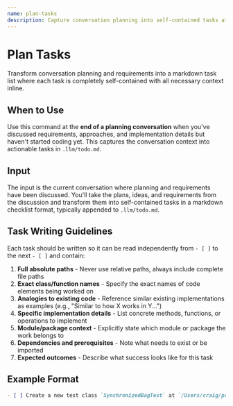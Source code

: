 ```yaml
---
name: plan-tasks
description: Capture conversation planning into self-contained tasks at end of discussion
---
```


# Plan Tasks

Transform conversation planning and requirements into a markdown task list where each task is completely self-contained with all necessary context inline.

## When to Use

Use this command at the **end of a planning conversation** when you've discussed requirements, approaches, and implementation details but haven't started coding yet. This captures the conversation context into actionable tasks in `.llm/todo.md`.

## Input

The input is the current conversation where planning and requirements have been discussed. You'll take the plans, ideas, and requirements from the discussion and transform them into self-contained tasks in a markdown checklist format, typically appended to `.llm/todo.md`.

## Task Writing Guidelines

Each task should be written so it can be read independently from `- [ ]` to the next `- [ ]` and contain:

1. **Full absolute paths** - Never use relative paths, always include complete file paths
2. **Exact class/function names** - Specify the exact names of code elements being worked on
3. **Analogies to existing code** - Reference similar existing implementations as examples (e.g., "Similar to how X works in Y...")
4. **Specific implementation details** - List concrete methods, functions, or operations to implement
5. **Module/package context** - Explicitly state which module or package the work belongs to
6. **Dependencies and prerequisites** - Note what needs to exist or be imported
7. **Expected outcomes** - Describe what success looks like for this task

## Example Format

```markdown
- [ ] Create a new test class `SynchronizedBagTest` at `/Users/craig/projects/eclipse-collections/unit-tests-thread-safety/src/test/java/org/eclipse/collections/impl/bag/mutable/SynchronizedBagTest.java` to test thread-safety of `org.eclipse.collections.impl.bag.mutable.SynchronizedBag`. Similar to how `SynchronizedMutableListTest` covers `SynchronizedMutableList`, this should extend `SynchronizedTestTrait` and implement test traits like `SynchronizedCollectionTestTrait`, `SynchronizedMutableIterableTestTrait`, and `SynchronizedRichIterableTestTrait`. The test should verify that all public methods of SynchronizedBag properly synchronize on the lock object using the `assertSynchronized()` method. Include tests for bag-specific methods like `addOccurrences()`, `removeOccurrences()`, `occurrencesOf()`, `forEachWithOccurrences()`, and `toMapOfItemToCount()`.
```

